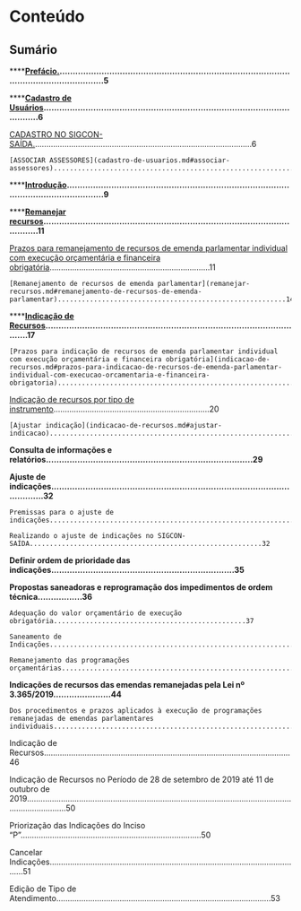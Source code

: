 # Conteúdo

## Sumário

\*\*\*\*[**Prefácio.**](prefacio.md)**............................................................................................................................5**

\*\*\*\*[**Cadastro de Usuários**](cadastro-de-usuarios.md)**.........................................................................................................6**

   [ CADASTRO NO SIGCON-SAÍDA.](cadastro-de-usuarios.md#cadastro-no-sigcon-saida)................................................................................................6

    [ASSOCIAR ASSESSORES](cadastro-de-usuarios.md#associar-assessores)...........................................................................................................7

\*\*\*\*[**Introdução**](introducao.md)**.........................................................................................................................9**

\*\*\*\*[**Remanejar recursos**](remanejar-recursos.md)**.........................................................................................................11**

   [  Prazos para remanejamento de recursos de emenda parlamentar individual com execução orçamentária e financeira obrigatória](remanejar-recursos.md#prazos-para-remanejamento-de-recursos-de-emenda-parlamentar-individual-com-execucao-orcamentaria-e-financeira-obrigatoria).......................................................................11

    [Remanejamento de recursos de emenda parlamentar](remanejar-recursos.md#remanejamento-de-recursos-de-emenda-parlamentar).........................................................14

\*\*\*\*[**Indicação de Recursos**](indicacao-de-recursos.md)**.....................................................................................................17**

    [Prazos para indicação de recursos de emenda parlamentar individual com execução orçamentária e financeira obrigatória](indicacao-de-recursos.md#prazos-para-indicacao-de-recursos-de-emenda-parlamentar-individual-com-execucao-orcamentaria-e-financeira-obrigatoria)........................................................................................18

   [ Indicação de recursos por tipo de instrumento](indicacao-de-recursos.md#indicacao-de-recursos-por-tipo-de-instrumento).....................................................................20

    [Ajustar indicação](indicacao-de-recursos.md#ajustar-indicacao).....................................................................................................................26

**Consulta de informações e relatórios...............................................................................29**

**Ajuste de indicações........................................................................................................32**

    Premissas para o ajuste de indicações..................................................................................32

    Realizando o ajuste de indicações no SIGCON-SAÍDA..........................................................32

**Definir ordem de prioridade das indicações......................................................................35**

**Propostas saneadoras e reprogramação dos impedimentos de ordem técnica.................36**

    Adequação do valor orçamentário de execução obrigatória................................................37

    Saneamento de Indicações.....................................................................................................39

    Remanejamento das programações orçamentárias.............................................................42

**Indicações de recursos das emendas remanejadas pela Lei nº 3.365/2019......................44**

    Dos procedimentos e prazos aplicados à execução de programações remanejadas de emendas parlamentares individuais..........................................................................................45

   Indicação de Recursos.............................................................................................................46

   Indicação de Recursos no Período de 28 de setembro de 2019 até 11 de outubro de 2019..............................................................................................................................................50

   Priorização das Indicações do Inciso “P”................................................................................50

   Cancelar Indicações.................................................................................................................51

   Edição de Tipo de Atendimento...............................................................................................53

